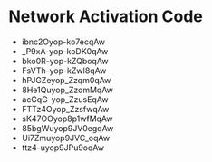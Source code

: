 # Network Activation Code
* ibnc2Oyop-ko7ecqAw
* _P9xA-yop-koDK0qAw
* bko0R-yop-kZQboqAw
* FsVTh-yop-kZwI8qAw
* hPJGZeyop_Zzqm0qAw
* 8He1Quyop_ZzomMqAw
* acGqG-yop_ZzusEqAw
* FTTz4Oyop_ZzsfwqAw
* sK47OOyop8p1wfMqAw
* 85bgWuyop9JV0egqAw
* Ui7Zmuyop9JVC_oqAw
* ttz4-uyop9JPu9oqAw